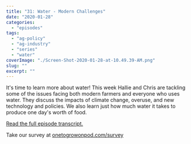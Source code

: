 ```yaml
---
title: "31: Water - Modern Challenges"
date: "2020-01-28"
categories: 
  - "episodes"
tags: 
  - "ag-policy"
  - "ag-industry"
  - "series"
  - "water"
coverImage: "./Screen-Shot-2020-01-28-at-10.49.39-AM.png"
slug: ""
excerpt: ""
---
```


It's time to learn more about water! This week Hallie and Chris are tackling some of the issues facing both modern farmers and everyone who uses water. They discuss the impacts of climate change, overuse, and new technology and policies. We also learn just how much water it takes to produce one day's worth of food.

[Read the full episode transcript.](https://www.onetogrowonpod.com/31-water-modern-challenges-2/)

Take our survey at [onetogrowonpod.com/survey](https://t.co/JMge7aCHE2?amp=1)
